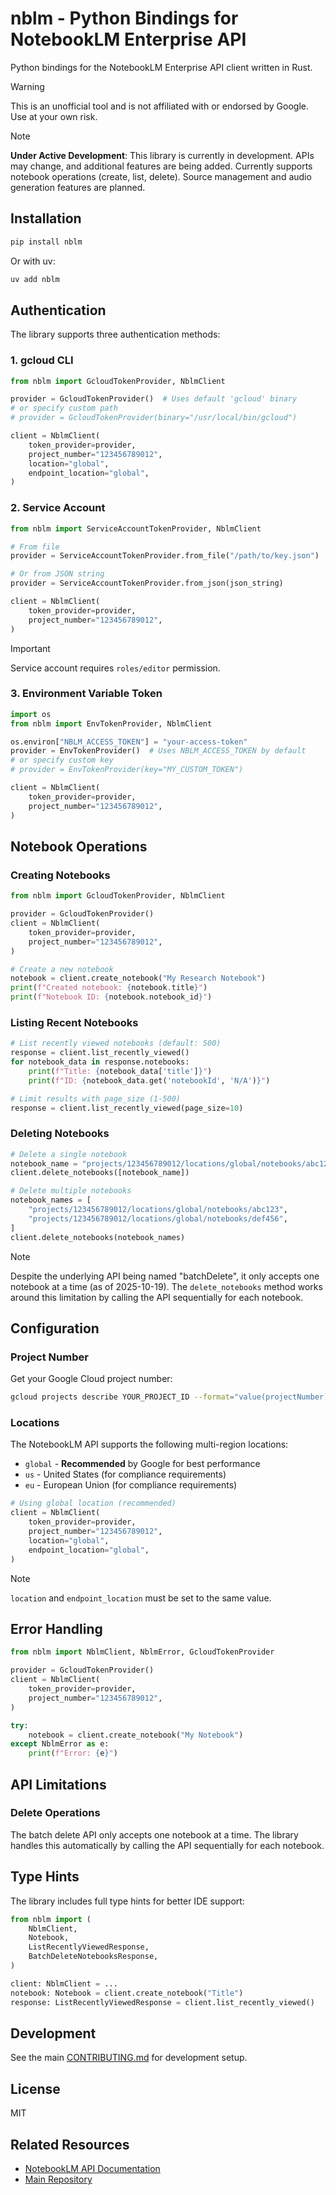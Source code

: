 # nblm - Python Bindings for NotebookLM Enterprise API

Python bindings for the NotebookLM Enterprise API client written in Rust.

> [!WARNING]
> This is an unofficial tool and is not affiliated with or endorsed by Google. Use at your own risk.

> [!NOTE]
> **Under Active Development**: This library is currently in development. APIs may change, and additional features are being added. Currently supports notebook operations (create, list, delete). Source management and audio generation features are planned.

## Installation

```bash
pip install nblm
```

Or with uv:

```bash
uv add nblm
```

## Authentication

The library supports three authentication methods:

### 1. gcloud CLI

```python
from nblm import GcloudTokenProvider, NblmClient

provider = GcloudTokenProvider()  # Uses default 'gcloud' binary
# or specify custom path
# provider = GcloudTokenProvider(binary="/usr/local/bin/gcloud")

client = NblmClient(
    token_provider=provider,
    project_number="123456789012",
    location="global",
    endpoint_location="global",
)
```

### 2. Service Account

```python
from nblm import ServiceAccountTokenProvider, NblmClient

# From file
provider = ServiceAccountTokenProvider.from_file("/path/to/key.json")

# Or from JSON string
provider = ServiceAccountTokenProvider.from_json(json_string)

client = NblmClient(
    token_provider=provider,
    project_number="123456789012",
)
```

> [!IMPORTANT]
> Service account requires `roles/editor` permission.

### 3. Environment Variable Token

```python
import os
from nblm import EnvTokenProvider, NblmClient

os.environ["NBLM_ACCESS_TOKEN"] = "your-access-token"
provider = EnvTokenProvider()  # Uses NBLM_ACCESS_TOKEN by default
# or specify custom key
# provider = EnvTokenProvider(key="MY_CUSTOM_TOKEN")

client = NblmClient(
    token_provider=provider,
    project_number="123456789012",
)
```

## Notebook Operations

### Creating Notebooks

```python
from nblm import GcloudTokenProvider, NblmClient

provider = GcloudTokenProvider()
client = NblmClient(
    token_provider=provider,
    project_number="123456789012",
)

# Create a new notebook
notebook = client.create_notebook("My Research Notebook")
print(f"Created notebook: {notebook.title}")
print(f"Notebook ID: {notebook.notebook_id}")
```

### Listing Recent Notebooks

```python
# List recently viewed notebooks (default: 500)
response = client.list_recently_viewed()
for notebook_data in response.notebooks:
    print(f"Title: {notebook_data['title']}")
    print(f"ID: {notebook_data.get('notebookId', 'N/A')}")

# Limit results with page_size (1-500)
response = client.list_recently_viewed(page_size=10)
```

### Deleting Notebooks

```python
# Delete a single notebook
notebook_name = "projects/123456789012/locations/global/notebooks/abc123"
client.delete_notebooks([notebook_name])

# Delete multiple notebooks
notebook_names = [
    "projects/123456789012/locations/global/notebooks/abc123",
    "projects/123456789012/locations/global/notebooks/def456",
]
client.delete_notebooks(notebook_names)
```

> [!NOTE]
> Despite the underlying API being named "batchDelete", it only accepts
> one notebook at a time (as of 2025-10-19). The `delete_notebooks` method
> works around this limitation by calling the API sequentially for each notebook.

## Configuration

### Project Number

Get your Google Cloud project number:

```bash
gcloud projects describe YOUR_PROJECT_ID --format="value(projectNumber)"
```

### Locations

The NotebookLM API supports the following multi-region locations:

- `global` - **Recommended** by Google for best performance
- `us` - United States (for compliance requirements)
- `eu` - European Union (for compliance requirements)

```python
# Using global location (recommended)
client = NblmClient(
    token_provider=provider,
    project_number="123456789012",
    location="global",
    endpoint_location="global",
)
```

> [!NOTE]
> `location` and `endpoint_location` must be set to the same value.

## Error Handling

```python
from nblm import NblmClient, NblmError, GcloudTokenProvider

provider = GcloudTokenProvider()
client = NblmClient(
    token_provider=provider,
    project_number="123456789012",
)

try:
    notebook = client.create_notebook("My Notebook")
except NblmError as e:
    print(f"Error: {e}")
```

## API Limitations

### Delete Operations

The batch delete API only accepts one notebook at a time. The library handles this automatically by calling the API sequentially for each notebook.

## Type Hints

The library includes full type hints for better IDE support:

```python
from nblm import (
    NblmClient,
    Notebook,
    ListRecentlyViewedResponse,
    BatchDeleteNotebooksResponse,
)

client: NblmClient = ...
notebook: Notebook = client.create_notebook("Title")
response: ListRecentlyViewedResponse = client.list_recently_viewed()
```

## Development

See the main [CONTRIBUTING.md](../CONTRIBUTING.md) for development setup.

## License

MIT

## Related Resources

- [NotebookLM API Documentation](https://cloud.google.com/gemini/enterprise/notebooklm-enterprise/docs/overview)
- [Main Repository](https://github.com/K-dash/nblm-rs)

